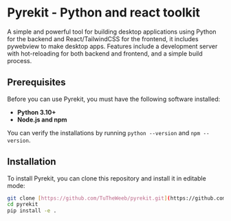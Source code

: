 # Pyrekit - Python and react toolkit

A simple and powerful tool for building desktop applications using Python for the backend and React/TailwindCSS for the frontend, it includes pywebview to make desktop apps. Features include a development server with hot-reloading for both backend and frontend, and a simple build process.

## Prerequisites

Before you can use Pyrekit, you must have the following software installed:

- **Python 3.10+**
- **Node.js and npm**

You can verify the installations by running `python --version` and `npm --version`.

## Installation

To install Pyrekit, you can clone this repository and install it in editable mode:

```bash
git clone [https://github.com/TuTheWeeb/pyrekit.git](https://github.com/TuTheWeeb/pyrekit.git)
cd pyrekit
pip install -e .
```